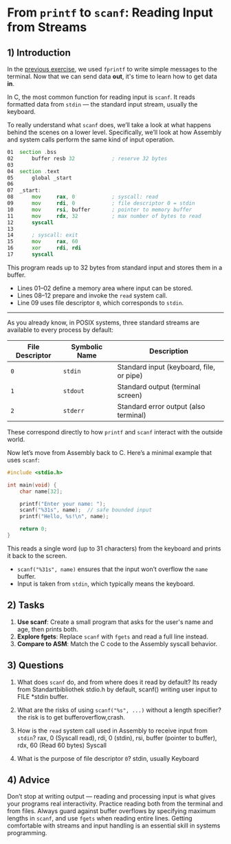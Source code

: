 <!---
{
  "depends_on": ["https://github.com/STEMgraph/279a01d6-7696-46b7-9cb7-2c44773ad06b"],
  "author": "Stephan Bökelmann",
  "first_used": "2025-04-01",
  "keywords": ["scanf", "streams", "C", "input"]
}
--->

# From `printf` to `scanf`: Reading Input from Streams

## 1) Introduction

In the [previous exercise](https://github.com/STEMgraph/279a01d6-7696-46b7-9cb7-2c44773ad06b), we used `fprintf` to write simple messages to the terminal. Now that we can send data **out**, it's time to learn how to get data **in**.

In C, the most common function for reading input is `scanf`. It reads formatted data from `stdin` — the standard input stream, usually the keyboard.

To really understand what `scanf` does, we’ll take a look at what happens behind the scenes on a lower level. Specifically, we’ll look at how Assembly and system calls perform the same kind of input operation.

```asm
01  section .bss
02      buffer resb 32            ; reserve 32 bytes
03
04  section .text
05      global _start
06
07  _start:
08      mov     rax, 0            ; syscall: read
09      mov     rdi, 0            ; file descriptor 0 = stdin
10      mov     rsi, buffer       ; pointer to memory buffer
11      mov     rdx, 32           ; max number of bytes to read
12      syscall
13
14      ; syscall: exit
15      mov     rax, 60
16      xor     rdi, rdi
17      syscall
```

This program reads up to 32 bytes from standard input and stores them in a buffer.

- Lines 01–02 define a memory area where input can be stored.
- Lines 08–12 prepare and invoke the `read` system call.
- Line 09 uses file descriptor `0`, which corresponds to `stdin`.

---

As you already know, in POSIX systems, three standard streams are available to every process by default:

| File Descriptor | Symbolic Name | Description |
|-----------------|----------------|-------------|
| `0`             | `stdin`        | Standard input (keyboard, file, or pipe) |
| `1`             | `stdout`       | Standard output (terminal screen) |
| `2`             | `stderr`       | Standard error output (also terminal) |

These correspond directly to how `printf` and `scanf` interact with the outside world.

Now let’s move from Assembly back to C. Here’s a minimal example that uses `scanf`:

```c
#include <stdio.h>

int main(void) {
    char name[32];

    printf("Enter your name: ");
    scanf("%31s", name);  // safe bounded input
    printf("Hello, %s!\n", name);

    return 0;
}
```

This reads a single word (up to 31 characters) from the keyboard and prints it back to the screen.

- `scanf("%31s", name)` ensures that the input won’t overflow the `name` buffer.
- Input is taken from `stdin`, which typically means the keyboard.


## 2) Tasks

1. **Use scanf**: Create a small program that asks for the user's name and age, then prints both.
2. **Explore fgets**: Replace `scanf` with `fgets` and read a full line instead.
3. **Compare to ASM**: Match the C code to the Assembly syscall behavior.


## 3) Questions

1. What does `scanf` do, and from where does it read by default?
   Its ready from Standartbibliothek stdio.h by default, scanf() writing user input to FILE *stdin buffer.

3. What are the risks of using `scanf("%s", ...)` without a length specifier?
the risk is to get bufferoverflow,crash.
4. How is the `read` system call used in Assembly to receive input from `stdin`?
rax,  0 (Syscall read), rdi, 0 (stdin), rsi, buffer (pointer to buffer), rdx, 60 (Read 60 bytes) Syscall 
5. What is the purpose of file descriptor `0`?
   stdin, usually Keyboard

## 4) Advice

Don’t stop at writing output — reading and processing input is what gives your programs real interactivity. Practice reading both from the terminal and from files. Always guard against buffer overflows by specifying maximum lengths in `scanf`, and use `fgets` when reading entire lines. Getting comfortable with streams and input handling is an essential skill in systems programming.
